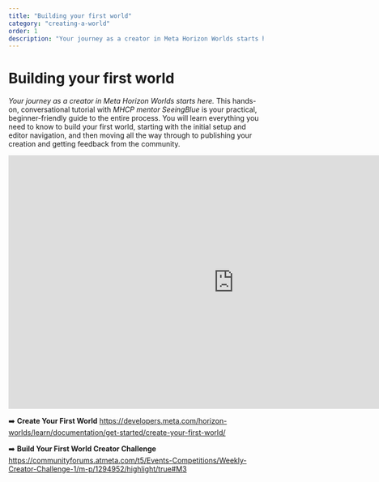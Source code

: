 ```yaml
---
title: "Building your first world"
category: "creating-a-world"
order: 1
description: "Your journey as a creator in Meta Horizon Worlds starts here"
---
```


# Building your first world
*Your journey as a creator in Meta Horizon Worlds starts here.* This hands-on, conversational tutorial with *MHCP mentor SeeingBlue* is your practical, beginner-friendly guide to the entire process. You will learn everything you need to know to build your first world, starting with the initial setup and editor navigation, and then moving all the way through to publishing your creation and getting feedback from the community.

<iframe width="890" height="501" src="https://www.youtube.com/embed/ciwZRnxIwLs" title="Building Your First World" frameborder="0" allow="accelerometer; autoplay; clipboard-write; encrypted-media; gyroscope; picture-in-picture; web-share" referrerpolicy="strict-origin-when-cross-origin" allowfullscreen></iframe>

➡️ **Create Your First World**
https://developers.meta.com/horizon-worlds/learn/documentation/get-started/create-your-first-world/

➡️ **Build Your First World Creator Challenge**
https://communityforums.atmeta.com/t5/Events-Competitions/Weekly-Creator-Challenge-1/m-p/1294952/highlight/true#M3